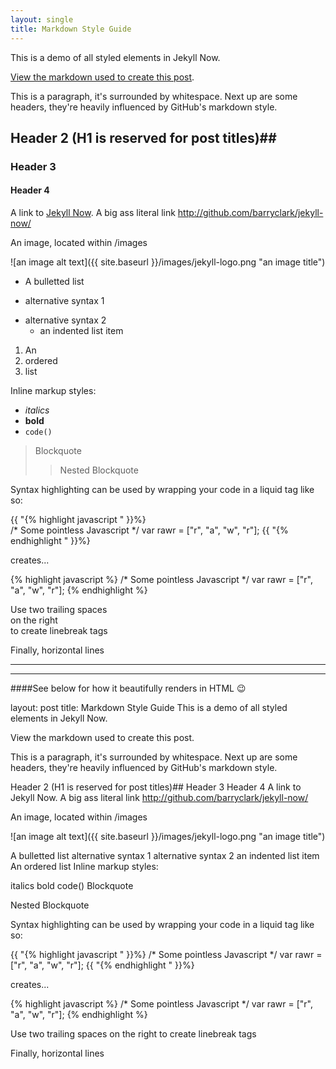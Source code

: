 ```yaml
---
layout: single
title: Markdown Style Guide
---
```


This is a demo of all styled elements in Jekyll Now. 

[View the markdown used to create this post](https://raw.githubusercontent.com/barryclark/www.jekyllnow.com/gh-pages/_posts/2014-6-19-Markdown-Style-Guide.md).

This is a paragraph, it's surrounded by whitespace. Next up are some headers, they're heavily influenced by GitHub's markdown style.

## Header 2 (H1 is reserved for post titles)##

### Header 3

#### Header 4
 
A link to [Jekyll Now](http://github.com/barryclark/jekyll-now/). A big ass literal link <http://github.com/barryclark/jekyll-now/>
  
An image, located within /images

![an image alt text]({{ site.baseurl }}/images/jekyll-logo.png "an image title")

* A bulletted list
- alternative syntax 1
+ alternative syntax 2
  - an indented list item

1. An
2. ordered
3. list

Inline markup styles: 

- _italics_
- **bold**
- `code()` 
 
> Blockquote
>> Nested Blockquote 
 
Syntax highlighting can be used by wrapping your code in a liquid tag like so:

{{ "{% highlight javascript " }}%}  
/* Some pointless Javascript */
var rawr = ["r", "a", "w", "r"];
{{ "{% endhighlight " }}%}  

creates...

{% highlight javascript %}
/* Some pointless Javascript */
var rawr = ["r", "a", "w", "r"];
{% endhighlight %}
 
Use two trailing spaces  
on the right  
to create linebreak tags  
 
Finally, horizontal lines
 
----
****
####See below for how it beautifully renders in HTML 😉

layout: post title: Markdown Style Guide
This is a demo of all styled elements in Jekyll Now.

View the markdown used to create this post.

This is a paragraph, it's surrounded by whitespace. Next up are some headers, they're heavily influenced by GitHub's markdown style.

Header 2 (H1 is reserved for post titles)##
Header 3
Header 4
A link to Jekyll Now. A big ass literal link http://github.com/barryclark/jekyll-now/

An image, located within /images

![an image alt text]({{ site.baseurl }}/images/jekyll-logo.png "an image title")

A bulletted list
alternative syntax 1
alternative syntax 2
an indented list item
An
ordered
list
Inline markup styles:

italics
bold
code()
Blockquote

Nested Blockquote

Syntax highlighting can be used by wrapping your code in a liquid tag like so:

{{ "{% highlight javascript " }}%}
/* Some pointless Javascript */ var rawr = ["r", "a", "w", "r"]; {{ "{% endhighlight " }}%}

creates...

{% highlight javascript %} /* Some pointless Javascript */ var rawr = ["r", "a", "w", "r"]; {% endhighlight %}

Use two trailing spaces
on the right
to create linebreak tags

Finally, horizontal lines
